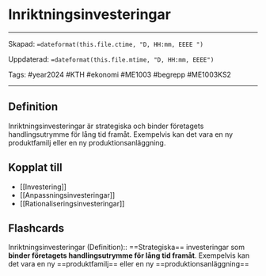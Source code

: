 # Inriktningsinvesteringar

---
Skapad: `=dateformat(this.file.ctime, "D, HH:mm, EEEE ")`

Uppdaterad: `=dateformat(this.file.mtime, "D, HH:mm, EEEE")`

Tags: #year2024 #KTH #ekonomi #ME1003 #begrepp #ME1003KS2

---

## Definition

Inriktningsinvesteringar är strategiska och binder företagets handlingsutrymme för lång tid framåt. Exempelvis kan det vara en ny produktfamilj eller en ny produktionsanläggning.

## Kopplat till

- [[Investering]]
- [[Anpassningsinvesteringar]]
- [[Rationaliseringsinvesteringar]]

## Flashcards

Inriktningsinvesteringar (Definition):: ==Strategiska== investeringar som **binder företagets handlingsutrymme för lång tid framåt**. Exempelvis kan det vara en ny ==produktfamilj== eller en ny ==produktionsanläggning==
<!--SR:!2024-02-17,3,252!2024-02-17,4,270-->
